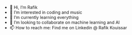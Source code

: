 - 👋 Hi, I’m Rafik
- 👀 I’m interested in coding and music
- 🌱 I’m currently learning everything
- 💞️ I’m looking to collaborate on machine learning and AI
- 📫 How to reach me: Find me on Linkedin @ Rafik Kouissar

<!---
kouissar/kouissar is a ✨ special ✨ repository because its `README.md` (this file) appears on your GitHub profile.
You can click the Preview link to take a look at your changes.
--->
